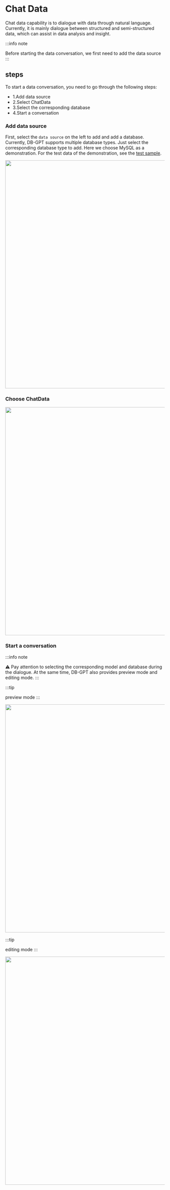 # Chat Data
Chat data capability is to dialogue with data through natural language. Currently, it is mainly dialogue between structured and semi-structured data, which can assist in data analysis and insight.

:::info note

Before starting the data conversation, we first need to add the data source
:::

## steps

To start a data conversation, you need to go through the following steps:
- 1.Add data source
- 2.Select ChatData
- 3.Select the corresponding database
- 4.Start a conversation


### Add data source

First, select the `data source` on the left to add and add a database. Currently, DB-GPT supports multiple database types. Just select the corresponding database type to add. Here we choose MySQL as a demonstration. For the test data of the demonstration, see the [test sample](https://github.com/eosphoros-ai/DB-GPT/tree/main/docker/examples/sqls).


<p align="left">
  <img src={'/img/chat_data/add_data.png'} width="720px" />
</p>



### Choose ChatData

<p align="left">
  <img src={'/img/chat_data/choose_type.png'} width="720px" />
</p>

### Start a conversation


:::info note

⚠️ Pay attention to selecting the corresponding model and database during the dialogue. At the same time, DB-GPT also provides preview mode and editing mode.
:::


:::tip

preview mode
:::


<p align="left">
  <img src={'/img/chat_data/start_chat.gif'} width="720px" />
</p>



:::tip

editing mode
:::

<p align="left">
  <img src={'/img/chat_data/edit.png'} width="720px" />
</p>

